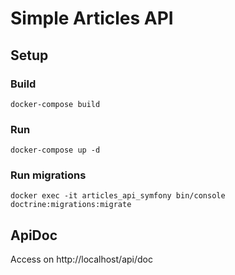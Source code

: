 # Simple Articles API

## Setup
### Build
`docker-compose build`
### Run
`docker-compose up -d`
### Run migrations
`docker exec -it articles_api_symfony bin/console doctrine:migrations:migrate`

## ApiDoc
Access on http://localhost/api/doc
